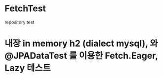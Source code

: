 # FetchTest
repository test 

# 내장 in memory h2 (dialect mysql), 와 @JPADataTest 를 이용한 Fetch.Eager, Lazy 테스트 
